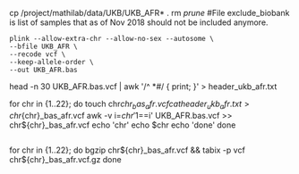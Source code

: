cp /project/mathilab/data/UKB/UKB_AFR* .
rm *prune*
#File exclude_biobank is list of samples that as of Nov 2018 should not be included anymore.


```
plink --allow-extra-chr --allow-no-sex --autosome \
--bfile UKB_AFR \
--recode vcf \
--keep-allele-order \
--out UKB_AFR.bas
```

head -n 30 UKB_AFR.bas.vcf | awk '/^ *#/ { print; }'  > header_ukb_afr.txt


for chr in {1..22};
do
touch chr${chr}_bas_afr.vcf
cat header_ukb_afr.txt >  chr${chr}_bas_afr.vcf
awk -v i=$chr '$1==i' UKB_AFR.bas.vcf >> chr${chr}_bas_afr.vcf
echo 'chr'
echo $chr
echo 'done'
done
```

```
for chr in {1..22};
do
bgzip chr${chr}_bas_afr.vcf  &&
tabix -p vcf chr${chr}_bas_afr.vcf.gz
done
```



